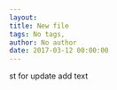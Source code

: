 ```yaml
---
layout:
title: New file
tags: No tags, 
author: No author
date: 2017-03-12 00:00:00
---
```

st for update add text